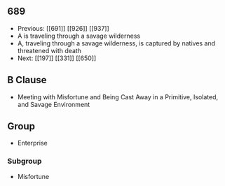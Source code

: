 ## 689
- Previous: [[691]] [[926]] [[937]] 
- A is traveling through a savage wilderness
- A, traveling through a savage wilderness, is captured by natives and threatened with death
- Next: [[197]] [[331]] [[650]] 

## B Clause
- Meeting with Misfortune and Being Cast Away in a Primitive, Isolated, and Savage Environment

## Group
- Enterprise

### Subgroup
- Misfortune

